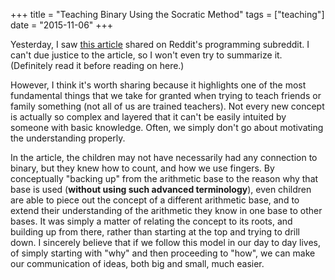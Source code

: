 +++
title = "Teaching Binary Using the Socratic Method"
tags = ["teaching"]
date = "2015-11-06"
+++

Yesterday, I saw
[this article](http://www.garlikov.com/Soc_Meth.html)
shared on Reddit's programming subreddit.
I can't due justice to the article, so I won't even try
to summarize it. (Definitely read it before reading on here.) 

However, I think it's worth sharing
because it highlights one of the most fundamental things that we take for
granted when trying to teach friends or family something
(not all of us are trained teachers).
Not every new concept is actually so complex and layered that it can't
be easily intuited by someone with basic knowledge.
Often, we simply don't go about motivating the understanding properly.

In the article, the children may not have necessarily had any connection
to binary, but they knew how to count, and how we use fingers.
By conceptually "backing up" from the arithmetic base to the reason
why that base is used (**without using such advanced terminology**),
even children are able to piece out the concept of a different arithmetic
base, and to extend their understanding of the arithmetic they know in
one base to other bases. It was simply a matter of relating the concept
to its roots, and building up from there, rather than starting at the
top and trying to drill down. I sincerely believe that if we follow this model
in our day to day lives, of simply starting with "why" and then proceeding to
"how", we can make our communication of ideas, both big and small, much easier.

